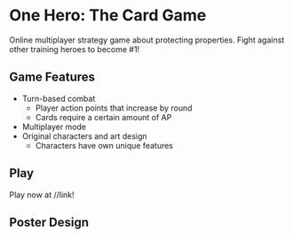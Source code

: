 # One Hero: The Card Game #
Online multiplayer strategy game about protecting properties. Fight against other training heroes to become #1!

## Game Features ##
* Turn-based combat
  - Player action points that increase by round
  - Cards require a certain amount of AP
* Multiplayer mode
* Original characters and art design
  - Characters have own unique features

## Play ##
Play now at //link!

## Poster Design ##
